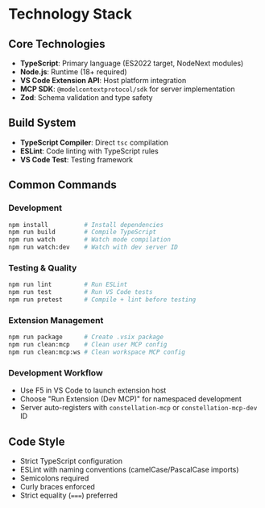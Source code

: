 # Technology Stack

## Core Technologies
- **TypeScript**: Primary language (ES2022 target, NodeNext modules)
- **Node.js**: Runtime (18+ required)
- **VS Code Extension API**: Host platform integration
- **MCP SDK**: `@modelcontextprotocol/sdk` for server implementation
- **Zod**: Schema validation and type safety

## Build System
- **TypeScript Compiler**: Direct `tsc` compilation
- **ESLint**: Code linting with TypeScript rules
- **VS Code Test**: Testing framework

## Common Commands

### Development
```bash
npm install          # Install dependencies
npm run build        # Compile TypeScript
npm run watch        # Watch mode compilation
npm run watch:dev    # Watch with dev server ID
```

### Testing & Quality
```bash
npm run lint         # Run ESLint
npm run test         # Run VS Code tests
npm run pretest      # Compile + lint before testing
```

### Extension Management
```bash
npm run package      # Create .vsix package
npm run clean:mcp    # Clean user MCP config
npm run clean:mcp:ws # Clean workspace MCP config
```

### Development Workflow
- Use F5 in VS Code to launch extension host
- Choose "Run Extension (Dev MCP)" for namespaced development
- Server auto-registers with `constellation-mcp` or `constellation-mcp-dev` ID

## Code Style
- Strict TypeScript configuration
- ESLint with naming conventions (camelCase/PascalCase imports)
- Semicolons required
- Curly braces enforced
- Strict equality (`===`) preferred